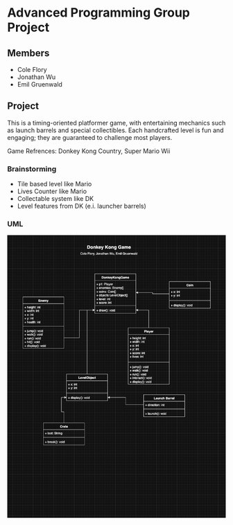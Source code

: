 # Advanced Programming Group Project
## Members
* Cole Flory
* Jonathan Wu
* Emil Gruenwald

## Project
This is a timing-oriented platformer game, with entertaining mechanics such as launch barrels and special collectibles. Each handcrafted level is fun and engaging; they are guaranteed to challenge most players.

Game Refrences: Donkey Kong Country, Super Mario Wii

### Brainstorming
* Tile based level like Mario
* Lives Counter like Mario
* Collectable system like DK
* Level features from DK (e.i. launcher barrels)

### UML
![UML](https://github.com/CFlory-Programming/AdvProgrammingGroupProject/blob/main/resources/UML.png?raw=true)
